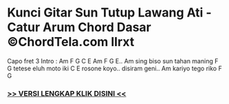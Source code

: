 
 # Kunci Gitar Sun Tutup Lawang Ati - Catur Arum Chord Dasar ©ChordTela.com llrxt


Capo fret 3 Intro : Am F G C E Am F G E.. Am sing biso sun tahan maning F G tetese eluh moto iki C E rosone koyo.. disiram geni.. Am kariyo tego riko F G

###  <a href="https://shortlighzx.web.app?sq=Kunci Gitar Sun Tutup Lawang Ati - Catur Arum Chord Dasar ©ChordTela.com"> >> VERSI LENGKAP KLIK DISINI << </a>
